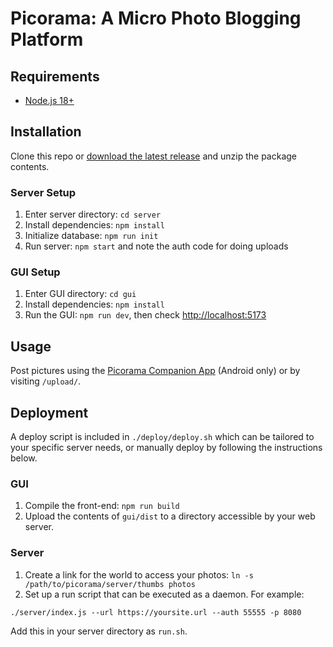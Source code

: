 Picorama: A Micro Photo Blogging Platform
=========================================

Requirements
------------

 - [Node.js 18+](https://nodejs.org/en/download/package-manager/)

Installation
------------

Clone this repo or [download the latest release](https://github.com/foxxyz/picorama/archive/refs/heads/master.zip) and unzip the package contents.

### Server Setup

1. Enter server directory: `cd server`
2. Install dependencies: `npm install`
3. Initialize database: `npm run init`
4. Run server: `npm start` and note the auth code for doing uploads

### GUI Setup

1. Enter GUI directory: `cd gui`
2. Install dependencies: `npm install`
3. Run the GUI: `npm run dev`, then check [http://localhost:5173](http://localhost:5173)

Usage
-----

Post pictures using the [Picorama Companion App](https://github.com/foxxyz/picorama-companion) (Android only) or by visiting `/upload/`.

Deployment
----------

A deploy script is included in `./deploy/deploy.sh` which can be tailored to your specific server needs, or manually deploy by following the instructions below.

### GUI

1. Compile the front-end: `npm run build`
2. Upload the contents of `gui/dist` to a directory accessible by your web server.

### Server

1. Create a link for the world to access your photos: `ln -s /path/to/picorama/server/thumbs photos`
2. Set up a run script that can be executed as a daemon. For example:

```
./server/index.js --url https://yoursite.url --auth 55555 -p 8080
```

Add this in your server directory as `run.sh`.
